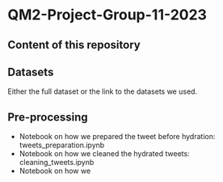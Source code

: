 # QM2-Project-Group-11-2023

## Content of this repository

## Datasets
Either the full dataset or the link to the datasets we used.

## Pre-processing
* Notebook on how we prepared the tweet before hydration: tweets_preparation.ipynb
* Notebook on how we cleaned the hydrated tweets: cleaning_tweets.ipynb
* Notebook on how we 
